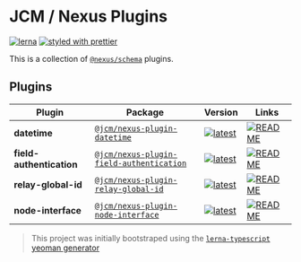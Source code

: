 # JCM / Nexus Plugins

[![lerna](https://img.shields.io/badge/maintained%20with-lerna-cc00ff.svg)](https://lerna.js.org/)
[![styled with prettier](https://img.shields.io/badge/styled_with-prettier-ff69b4.svg)](https://github.com/prettier/prettier)

This is a collection of [`@nexus/schema`](https://github.com/graphql-nexus/schema) plugins.

## Plugins

| Plugin                   | Package                                                                                                      | Version                                                                                                                                                       | Links                                                                                                |
| ------------------------ | ------------------------------------------------------------------------------------------------------------ | ------------------------------------------------------------------------------------------------------------------------------------------------------------- | ---------------------------------------------------------------------------------------------------- |
| **datetime**             | [`@jcm/nexus-plugin-datetime`](https://npmjs.com/package/@jcm/nexus-plugin-datetime)                         | [![latest](https://img.shields.io/npm/v/@jcm/nexus-plugin-datetime/latest.svg)](https://npmjs.com/package/@jcm/nexus-plugin-datetime)                         | [![README](https://img.shields.io/badge/README--green.svg)](/plugins/datetime/README.md)             |
| **field-authentication** | [`@jcm/nexus-plugin-field-authentication`](https://npmjs.com/package/@jcm/nexus-plugin-field-authentication) | [![latest](https://img.shields.io/npm/v/@jcm/nexus-plugin-field-authentication/latest.svg)](https://npmjs.com/package/@jcm/nexus-plugin-field-authentication) | [![README](https://img.shields.io/badge/README--green.svg)](/plugins/field-authentication/README.md) |
| **relay-global-id**      | [`@jcm/nexus-plugin-relay-global-id`](https://npmjs.com/package/@jcm/nexus-plugin-relay-global-id)           | [![latest](https://img.shields.io/npm/v/@jcm/nexus-plugin-relay-global-id/latest.svg)](https://npmjs.com/package/@jcm/nexus-plugin-relay-global-id)           | [![README](https://img.shields.io/badge/README--green.svg)](/plugins/relay-global-id/README.md)      |
| **node-interface**       | [`@jcm/nexus-plugin-node-interface`](https://npmjs.com/package/@jcm/nexus-plugin-node-interface)             | [![latest](https://img.shields.io/npm/v/@jcm/nexus-plugin-node-interface/latest.svg)](https://npmjs.com/package/@jcm/nexus-plugin-node-interface)             | [![README](https://img.shields.io/badge/README--green.svg)](/plugins/relay-node-interface/README.md) |

> This project was initially bootstraped using the [`lerna-typescript` yeoman generator](https://github.com/GaryB432/gb-generators/tree/master/packages/generator-lerna-typescript)
